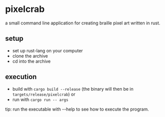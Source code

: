 # pixelcrab
a small command line application for creating braille pixel art written in rust.


## setup
- set up rust-lang on your computer
- clone the archive
- cd into the archive

## execution
- build with `cargo build --release` (the binary will then be in `targets/release/pixelcrab`)
or
- run with `cargo run -- args`

tip: run the executable with --help to see how to execute the program.
